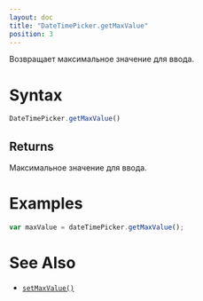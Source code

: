 ```yaml
---
layout: doc
title: "DateTimePicker.getMaxValue"
position: 3
---
```


Возвращает максимальное значение для ввода.

# Syntax

```js
DateTimePicker.getMaxValue()
```

## Returns

Максимальное значение для ввода.

# Examples

```js
var maxValue = dateTimePicker.getMaxValue();
```

# See Also

* [`setMaxValue()`](../DateTimePicker.setMaxValue/)
